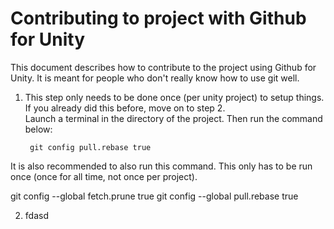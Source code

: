 # Contributing to project with Github for Unity  

This document describes how to contribute to the project using Github for Unity.
It is meant for people who don't really know how to use git well.  

1. This step only needs to be done once (per unity project) to setup things.
If you already did this before, move on to step 2.  
Launch a terminal in the directory of the project. Then run the command below:  
    
        git config pull.rebase true
    
It is also recommended to also run this command. This only has to be run once (once for all time, not once per project).

git config --global fetch.prune true
git config --global pull.rebase true

2. fdasd